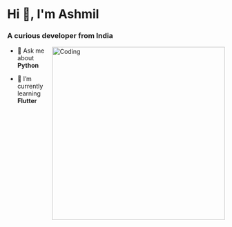 <h1 align="left">Hi 👋, I'm Ashmil</h1>
<h3 align="left">A curious developer from India</h3>
<img align="right" alt="Coding" width="400" src="https://i.pinimg.com/originals/e4/26/70/e426702edf874b181aced1e2fa5c6cde.gif">

- 💬 Ask me about **Python**

- 🌱 I’m currently learning **Flutter**

